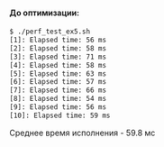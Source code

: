 
#### До оптимизации:
```sh
$ ./perf_test_ex5.sh
[1]: Elapsed time: 56 ms
[2]: Elapsed time: 58 ms
[3]: Elapsed time: 71 ms
[4]: Elapsed time: 58 ms
[5]: Elapsed time: 63 ms
[6]: Elapsed time: 57 ms
[7]: Elapsed time: 66 ms
[8]: Elapsed time: 54 ms
[9]: Elapsed time: 56 ms
[10]: Elapsed time: 59 ms
```
Среднее время исполнения - 59.8 мс